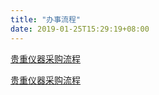 ```yaml
---
title: "办事流程"
date: 2019-01-25T15:29:19+08:00
---
```


[贵重仪器采购流程](/todo/ex1/)

[贵重仪器采购流程](/tody/ex2/)
